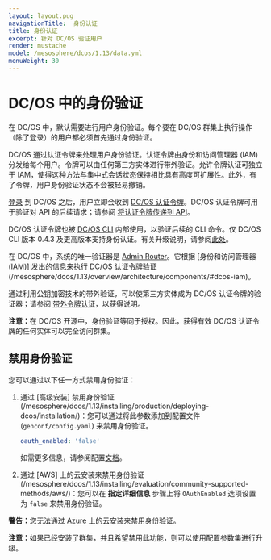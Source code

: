 ```yaml
---
layout: layout.pug
navigationTitle:  身份认证
title: 身份认证
excerpt: 针对 DC/OS 验证用户
render: mustache
model: /mesosphere/dcos/1.13/data.yml
menuWeight: 30
---
```


<!-- The source repository for this topic is https://github.com/dcos/dcos-docs-site -->

# DC/OS 中的身份验证

在 DC/OS 中，默认需要进行用户身份验证。每个要在 DC/OS 群集上执行操作（除了登录）的用户都必须首先通过身份验证。

DC/OS 通过认证令牌来处理用户身份验证。认证令牌由身份和访问管理器 (IAM) 分发给每个用户。令牌可以由任何第三方实体进行带外验证。允许令牌认证可独立于 IAM，使得这种方法与集中式会话状态保持相比具有高度可扩展性。此外，有了令牌，用户身份验证状态不会被轻易撤销。

[登录](/mesosphere/dcos/1.13/security/oss/login/) 到 DC/OS 之后，用户立即会收到 [DC/OS 认证令牌](/mesosphere/dcos/1.13/security/oss/authentication/authentication-token)。DC/OS 认证令牌可用于验证对 API 的后续请求；请参阅 [将认证令牌传递到 API](/mesosphere/dcos/1.13/security/oss/authentication/authentication-token/#pass-an-authentication-token-to-the-api)。

DC/OS 认证令牌也被 [DC/OS CLI](/mesosphere/dcos/1.13/cli/) 内部使用，以验证后续的 CLI 命令。仅 DC/OS CLI 版本 0.4.3 及更高版本支持身份认证。有关升级说明，请参阅[此处](/mesosphere/dcos/1.13/cli/update/)。

在 DC/OS 中，系统的唯一验证器是 [Admin Router](/mesosphere/dcos/1.13/overview/architecture/components/#admin-router)。它根据 [身份和访问管理器 (IAM)] 发出的信息来执行 DC/OS 认证令牌验证(/mesosphere/dcos/1.13/overview/architecture/components/#dcos-iam)。

通过利用公钥加密技术的带外验证，可以使第三方实体成为 DC/OS 认证令牌的验证器；请参阅 [带外令牌认证](/mesosphere/dcos/1.13/security/oss/authentication/out-of-band-verification/)，以获得说明。

<p class="message--note"><strong>注意：</strong>在 DC/OS 开源中，身份验证等同于授权。因此，获得有效 DC/OS 认证令牌的任何实体可以完全访问群集。</p>

## 禁用身份验证

您可以通过以下任一方式禁用身份验证：
1. 通过 [高级安装] 禁用身份验证(/mesosphere/dcos/1.13/installing/production/deploying-dcos/installation/)：您可以通过将此参数添加到配置文件 (`genconf/config.yaml`) 来禁用身份验证。

    ```yaml
    oauth_enabled: 'false'
    ```
    如需更多信息，请参阅配置[文档](/mesosphere/dcos/1.13/installing/production/advanced-configuration/configuration-reference/)。

2. 通过 [AWS] 上的云安装来禁用身份验证(/mesosphere/dcos/1.13/installing/evaluation/community-supported-methods/aws/)：您可以在 **指定详细信息** 步骤上将 `OAuthEnabled` 选项设置为 `false` 来禁用身份验证。

<p class="message--warning"><strong>警告：</strong>您无法通过 <a href ="/1.13/installing/evaluation/azure/">Azure</a> 上的云安装来禁用身份验证。</p>

<p class="message--note"><strong>注意：</strong>如果已经安装了群集，并且希望禁用此功能，则可以使用配置参数集进行升级。</p>
